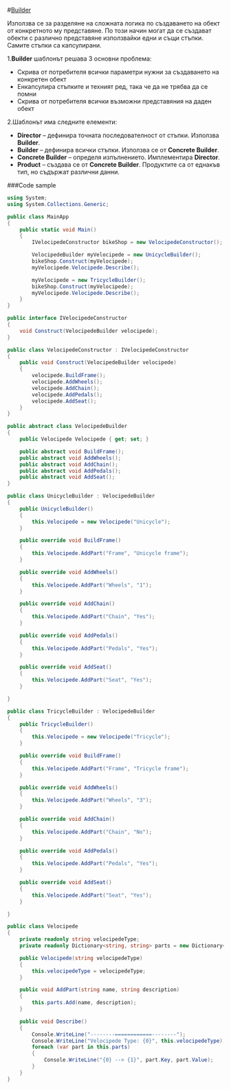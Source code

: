 #[Builder](https://sourcemaking.com/design_patterns/builder)

Използва се за разделяне на сложната логика по създаването на обект от конкретното му представяне. По този начин могат да се създават обекти с различно представяне използвайки едни и същи стъпки. Самите стъпки са капсулирани.

1.**Builder** шаблонът решава 3 основни проблема:

  * Скрива от потребителя всички параметри нужни за създаването на конкретен обект
  * Енкапсулира стъпките и техният ред, така че да не трябва да се помни
  * Скрива от потребителя всички възможни представяния на даден обект

2.Шаблонът има следните елементи:

  * **Director** – дефинира точната последователност от стъпки. Използва **Builder**.
  * **Builder** – дефинира всички стъпки. Използва се от **Concrete Builder**.
  * **Concrete Builder** – определя изпълнението. Имплементира **Director**.
  * **Product** – създава се от **Concrete Builder**. Продуктите са от еднакъв тип, но съдържат различни данни.


###Code sample
```csharp
using System;
using System.Collections.Generic;

public class MainApp
{
    public static void Main()
    {
        IVelocipedeConstructor bikeShop = new VelocipedeConstructor();

        VelocipedeBuilder myVelocipede = new UnicycleBuilder();
        bikeShop.Construct(myVelocipede);
        myVelocipede.Velocipede.Describe();

        myVelocipede = new TricycleBuilder();
        bikeShop.Construct(myVelocipede);
        myVelocipede.Velocipede.Describe();
    }
}

public interface IVelocipedeConstructor
{
    void Construct(VelocipedeBuilder velocipede);
}

public class VelocipedeConstructor : IVelocipedeConstructor
{
    public void Construct(VelocipedeBuilder velocipede)
    {
        velocipede.BuildFrame();
        velocipede.AddWheels();
        velocipede.AddChain();
        velocipede.AddPedals();
        velocipede.AddSeat();
    }
}

public abstract class VelocipedeBuilder
{
    public Velocipede Velocipede { get; set; }

    public abstract void BuildFrame();
    public abstract void AddWheels();
    public abstract void AddChain();
    public abstract void AddPedals();
    public abstract void AddSeat();
}

public class UnicycleBuilder : VelocipedeBuilder
{
    public UnicycleBuilder()
    {
        this.Velocipede = new Velocipede("Unicycle");
    }

    public override void BuildFrame()
    {
        this.Velocipede.AddPart("Frame", "Unicycle frame");
    }

    public override void AddWheels()
    {
        this.Velocipede.AddPart("Wheels", "1");
    }

    public override void AddChain()
    {
        this.Velocipede.AddPart("Chain", "Yes");
    }

    public override void AddPedals()
    {
        this.Velocipede.AddPart("Pedals", "Yes");
    }

    public override void AddSeat()
    {
        this.Velocipede.AddPart("Seat", "Yes");
    }

}

public class TricycleBuilder : VelocipedeBuilder
{
    public TricycleBuilder()
    {
        this.Velocipede = new Velocipede("Tricycle");
    }

    public override void BuildFrame()
    {
        this.Velocipede.AddPart("Frame", "Tricycle frame");
    }

    public override void AddWheels()
    {
        this.Velocipede.AddPart("Wheels", "3");
    }

    public override void AddChain()
    {
        this.Velocipede.AddPart("Chain", "No");
    }

    public override void AddPedals()
    {
        this.Velocipede.AddPart("Pedals", "Yes");
    }

    public override void AddSeat()
    {
        this.Velocipede.AddPart("Seat", "Yes");
    }

}

public class Velocipede
{
    private readonly string velocipedeType;
    private readonly Dictionary<string, string> parts = new Dictionary<string, string>();

    public Velocipede(string velocipedeType)
    {
        this.velocipedeType = velocipedeType;
    }

    public void AddPart(string name, string description)
    {
        this.parts.Add(name, description);
    }

    public void Describe()
    {
        Console.WriteLine("--------============--------");
        Console.WriteLine("Velocipede Type: {0}", this.velocipedeType);
        foreach (var part in this.parts)
        {
            Console.WriteLine("{0} --> {1}", part.Key, part.Value);
        }
    }
}
```
